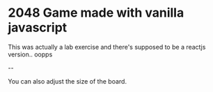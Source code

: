 # 2048 Game made with vanilla javascript

This was actually a lab exercise and there's supposed to be a reactjs version.. oopps

-- 

You can also adjust the size of the board. 

